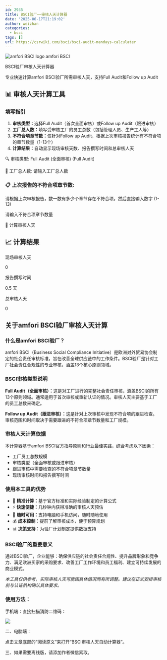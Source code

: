 ```yaml
---
id: 2935
title: BSCI验厂——审核人天计算器
date: '2025-06-17T21:19:02'
author: weizhan
categories:
  - bsci
tags: []
url: https://csrwiki.com/bsci/bsci-audit-mandays-calculater
---
```


<!-- Header -->

![amfori BSCI logo](https://csrwiki.com/wp-content/uploads/2025/06/amfori-logo-blue.png) amfori BSCI

BSCI验厂审核人天计算器

专业快速计算amfori BSCI验厂所需审核人天，支持Full Audit和Follow up Audit

<!-- Hero Banner -->

<!-- <div class="hero-banner">
        <div class="hero-content">
            <div class="logo"></div>
                <img decoding="async" src="/wp-content/uploads/2025/06/amfori-logo-blue.png" alt="amfori BSCI Logo" style="height:40px;vertical-align:middle;margin-right:10px;">
                amfori BSCI
            </div>
            <h1>BSCI验厂审核人天计算器</h1>
            <p>专业快速计算amfori BSCI验厂所需审核人天，支持Full Audit和Follow up Audit</p>
        </div>
    </div> -->

<!-- Calculator Section -->

## 📊 审核人天计算工具

<!-- 填写指引 -->

### 填写指引

1. **审核类型：**&#x9009;择Full Audit（首次全面审核）或Follow up Audit（跟进审核）
2. **工厂总人数：**&#x586B;写受审核工厂的员工总数（包括管理人员、生产工人等）
3. **不符合项章节数：**&#x4EC5;针对Follow up Audit，根据上次审核报告统计有不符合项的章节数量（1-13个）
4. **计算结果：**&#x81EA;动显示现场审核天数、报告撰写时间和总审核人天

🔍 审核类型: Full Audit (全面审核) (Full Audit)

👥 工厂总人数: 请输入工厂总人数

### 📋 上次报告的不符合项章节数:

请根据上次审核报告，数一数有多少个章节存在不符合项，然后直接输入数字 (1-13)

请输入不符合项章节数量

🚀 计算审核人天

<!-- Result Section -->

## 📈 计算结果

现场审核人天

0

报告撰写时间

0.5 天

总审核人天

0

<!-- SEO Content -->

## 关于amfori BSCI验厂审核人天计算

### 什么是amfori BSCI验厂？

amfori BSCI（Business Social Compliance Initiative）是欧洲对外贸易协会制定的社会责任审核标准，旨在改善全球供应链中的工作条件。BSCI验厂是针对工厂社会责任合规性的专业审核，涵盖13个核心原则领域。

### BSCI审核类型说明

**Full Audit（全面审核）：**&#x8FD9;是对工厂进行的完整社会责任审核，涵盖BSCI的所有13个原则领域。通常适用于首次审核或重新认证的情况。审核人天主要基于工厂的员工总数来确定。

**Follow up Audit（跟进审核）：**&#x8FD9;是针对上次审核中发现不符合项的跟进检查。审核范围和时间取决于需要跟进的不符合项章节数量和工厂规模。

### 审核人天计算依据

本计算器基于amfori BSCI官方指导原则和行业最佳实践，综合考虑以下因素：

- 工厂员工总数规模
- 审核类型（全面审核或跟进审核）
- 跟进审核中需要检查的不符合项章节数量
- 现场审核时间和报告撰写时间

### 使用本工具的优势

- 🎯 **精准计算：**&#x57FA;于官方标准和实际经验制定的计算公式
- ⚡ **快速便捷：**&#x51E0;秒钟内获得准确的审核人天预估
- 📱 **随时可用：**&#x652F;持电脑和手机访问，随时随地使用
- 💰 **成本控制：**&#x63D0;前了解审核成本，便于预算规划
- 📊 **决策支持：**&#x4E3A;验厂计划制定提供数据支持

### BSCI验厂的重要意义

通过BSCI验厂，企业能够：确保供应链的社会责任合规性、提升品牌形象和竞争力、满足欧洲买家的采购要求、改善工厂工作环境和员工福利、建立可持续发展的商业模式。

*本工具仅供参考，实际审核人天可能因具体情况而有所调整。建议在正式安排审核前与认证机构确认具体要求。*

### 使用方法：

手机端：直接扫描消防二维码：

![](https://csrwiki.com/wp-content/uploads/2025/06/qrcode_csrwiki.com_.png)

二、电脑端：

点击文章底部的“阅读原文”来打开“BSCI审核人天自动计算器”。

三、如果需要离线版，请添加作者微信索取。
